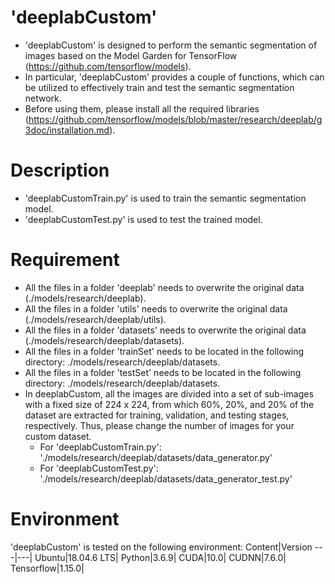 # 'deeplabCustom'
* 'deeplabCustom' is designed to perform the semantic segmentation of images based on the Model Garden for TensorFlow (https://github.com/tensorflow/models).
* In particular, 'deeplabCustom' provides a couple of functions, which can be utilized to effectively train and test the semantic segmentation network.
* Before using them, please install all the required libraries (https://github.com/tensorflow/models/blob/master/research/deeplab/g3doc/installation.md).

# Description
* 'deeplabCustomTrain.py' is used to train the semantic segmentation model.
* 'deeplabCustomTest.py' is used to test the trained model.

# Requirement
* All the files in a folder 'deeplab' needs to overwrite the original data (./models/research/deeplab).
* All the files in a folder 'utils' needs to overwrite the original data (./models/research/deeplab/utils).
* All the files in a folder 'datasets' needs to overwrite the original data (./models/research/deeplab/datasets).
* All the files in a folder 'trainSet' needs to be located in the following directory: ./models/research/deeplab/datasets.
* All the files in a folder 'testSet' needs to be located in the following directory: ./models/research/deeplab/datasets.
* In deeplabCustom, all the images are divided into a set of sub-images with a fixed size of 224 x 224, from which 60%, 20%, and 20% of the dataset are extracted for training, validation, and testing stages, respectively. Thus, please change the number of images for your custom dataset.
  * For 'deeplabCustomTrain.py': './models/research/deeplab/datasets/data_generator.py'
  * For 'deeplabCustomTest.py': './models/research/deeplab/datasets/data_generator_test.py'

# Environment
'deeplabCustom' is tested on the following environment:
Content|Version
---|---|
Ubuntu|18.04.6 LTS|
Python|3.6.9|
CUDA|10.0|
CUDNN|7.6.0|
Tensorflow|1.15.0|
